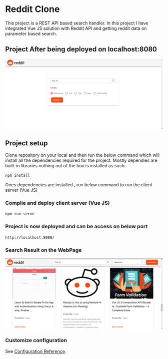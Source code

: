# Reddit Clone
This project is a REST API based search handler. In this project I have integrated Vue JS solution with Reddit API and getting reddit data on parameter based search.


## Project After being deployed on localhost:8080
![](Images/LandingPage.PNG)

## Project setup
Clone repository on your local and then run the below command which will install all the dependencies required for the project. Mostly dependies are built-in libraries nothing out of the box is installed as such.
```
npm install
```
Ones dependencies are installed , run below command to run the client server (Vue JS)
### Complie and deploy client server (Vue JS)
```
npm run serve
```

### Project is now deployed and can be access on below port
```
http://localhost:8080/
```
### Search Result on the WebPage
![](Images/SearchResult.PNG)

### Customize configuration
See [Configuration Reference](https://cli.vuejs.org/config/).
